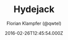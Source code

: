 ---
title: Hydejack
github: https://github.com/hydecorp/hydejack
demo: https://qwtel.com/hydejack/
author: Florian Klampfer (@qwtel)
thumbnail: "themes/thumbnails/jekyll-hydejack-theme.jpg"
ssg:
  - Jekyll
cms:
  - No Cms
date: 2016-02-26T12:45:54.000Z
description: '''Best Jekyll Theme by a Mile'''
stale: false
disabled: false
disabled_reason: null
---